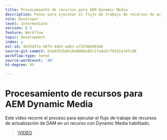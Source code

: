 ```yaml
---
title: Procesamiento de recursos para AEM Dynamic Media
description: Pasos para ejecutar el flujo de trabajo de recursos de actualización de DAM en un recurso que tenga Dynamic Media habilitado.
role: Developer
level: Intermediate
version: 6.5
feature: Workflow
topic: Development
index: y
exl-id: 4e55d3fe-68fd-4d41-a4b1-e73290e0934b
source-git-commit: b3e9251bdb18a008be95c1fa9e5c79252a74fc98
workflow-type: tm+mt
source-wordcount: '46'
ht-degree: 0%

---
```


# Procesamiento de recursos para AEM Dynamic Media

Este vídeo recorre el proceso para ejecutar el flujo de trabajo de recursos de actualización de DAM en un recurso con Dynamic Media habilitado.

>[!VIDEO](https://video.tv.adobe.com/v/335456?quality=12&learn=on)
